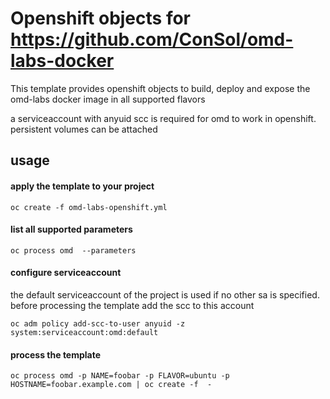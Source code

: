 # Openshift objects for https://github.com/ConSol/omd-labs-docker
This template provides openshift objects to build, deploy and expose the 
omd-labs docker image in all supported flavors

a serviceaccount with anyuid scc is required for omd to work in openshift.
persistent volumes can be attached

## usage
#### apply the template to your project
```
oc create -f omd-labs-openshift.yml
```
#### list all supported parameters

```
oc process omd  --parameters
```

#### configure serviceaccount
the default serviceaccount of the project is used if no other sa is specified.
before processing the template add the scc to this account
```
oc adm policy add-scc-to-user anyuid -z  system:serviceaccount:omd:default
```

#### process the template
```
oc process omd -p NAME=foobar -p FLAVOR=ubuntu -p HOSTNAME=foobar.example.com | oc create -f  -
```
